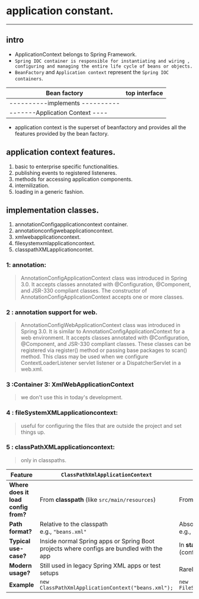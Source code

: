 # application constant.

---

## intro

- ApplicationContext belongs to Spring Framework.
- `Spring IOC container is responsible for instantiating and wiring , configuring and managing the entire life cycle of beans or objects.`
- `BeanFactory` and `Application context` represent the `Spring IOC containers`.

| Bean factory                    | top interface |
| ------------------------------- | ------------- |
| ----------implements ---------- |
| -------Application Context ---- |

- application context is the superset of beanfactory and provides all the features provided by the bean factory.

## application context features.

1. basic to enterprise specific functionalities.
2. publishing events to registered listeneres.
3. methods for accessing application components.
4. internilization.
5. loading in a generic fashion.

## implementation classes.

1. annotationConfigapplicationcontext container.
2. annotationconfigwebapplicationcontext.
3. xmlwebapplicationcontext.
4. filesystemxmlapplicationcontext.
5. classpathXMLapplicationcontet.

### 1: annotation:

> AnnotationConfigApplicationContext class was introduced in Spring 3.0. It accepts classes annotated with @Configuration, @Component, and JSR-330 compliant classes. The constructor of AnnotationConfigApplicationContext accepts one or more classes.

### 2 : annotation support for web.

> AnnotationConfigWebApplicationContext class was introduced in Spring 3.0. It is similar to AnnotationConfigApplicationContext for a web environment. It accepts classes annotated with @Configuration, @Component, and JSR-330 compliant classes. These classes can be registered via register() method or passing base packages to scan() method. This class may be used when we configure ContextLoaderListener servlet listener or a DispatcherServlet in a web.xml.

### 3 :Container 3: XmlWebApplicationContext

> we don't use this in today's development.

### 4 : fileSystemXMLapplicationcontext:

> useful for configuring the files that are outside the project and set things up.

### 5 : classPathXMLapplicationcontext:

> only in classpaths.

| Feature                             | `ClassPathXmlApplicationContext`                                                         | `FileSystemXmlApplicationContext`                                                          |
| ----------------------------------- | ---------------------------------------------------------------------------------------- | ------------------------------------------------------------------------------------------ |
| **Where does it load config from?** | From **classpath** (like `src/main/resources`)                                           | From the **file system** (any folder in your computer)                                     |
| **Path format?**                    | Relative to the classpath <br> e.g., `"beans.xml"`                                       | Absolute path or relative to working dir <br> e.g., `"C:/configs/beans.xml"`               |
| **Typical use-case?**               | Inside normal Spring apps or Spring Boot projects where configs are bundled with the app | In **standalone apps**, **testing**, or **externalized configs** (configs outside the jar) |
| **Modern usage?**                   | Still used in legacy Spring XML apps or test setups                                      | Rarely used unless configs must be outside app folder                                      |
| **Example**                         | `new ClassPathXmlApplicationContext("beans.xml");`                                       | `new FileSystemXmlApplicationContext("C:/spring/beans.xml");`                              |
